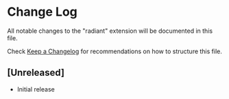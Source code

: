# Change Log

All notable changes to the "radiant" extension will be documented in this file.

Check [Keep a Changelog](http://keepachangelog.com/) for recommendations on how to structure this file.

## [Unreleased]

- Initial release
